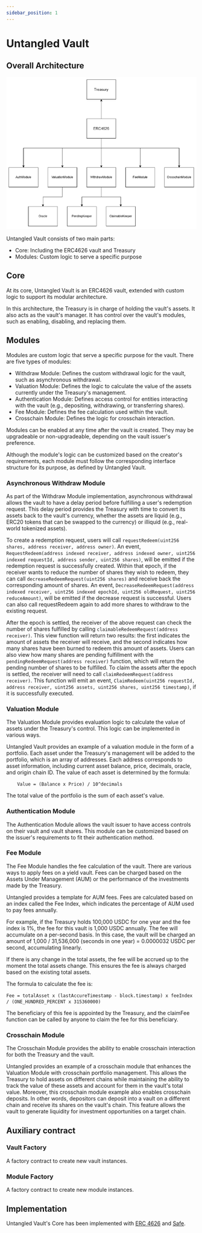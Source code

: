 ```yaml
---
sidebar_position: 1
---
```


# Untangled Vault

## Overall Architecture

![Overall architecture](../img/Vault%20Modular%20Architecture%20copy.png)

Untangled Vault consists of two main parts:

- Core: Including the ERC4626 vault and Treasury
- Modules: Custom logic to serve a specific purpose


## Core

At its core, Untangled Vault is an ERC4626 vault, extended with custom logic to support its modular architecture.

In this architecture, the Treasury is in charge of holding the vault's assets. It also acts as the vault's manager. It has control over the vault's modules, such as enabling, disabling, and replacing them.

## Modules

Modules are custom logic that serve a specific purpose for the vault. There are five types of modules:

- Withdraw Module: Defines the custom withdrawal logic for the vault, such as asynchronous withdrawal.
- Valuation Module: Defines the logic to calculate the value of the assets currently under the Treasury's management.
- Authentication Module: Defines access control for entities interacting with the vault (e.g., depositing, withdrawing, or transferring shares).
- Fee Module: Defines the fee calculation used within the vault.
- Crosschain Module: Defines the logic for crosschain interaction.

Modules can be enabled at any time after the vault is created. They may be upgradeable or non-upgradeable, depending on the vault issuer's preference.

Although the module's logic can be customized based on the creator's requirements, each module must follow the corresponding interface structure for its purpose, as defined by Untangled Vault.
### Asynchronous Withdraw Module

As part of the Withdraw Module implementation, asynchronous withdrawal allows the vault to have a delay period before fulfilling a user's redemption request. This delay period provides the Treasury with time to convert its assets back to the vault's currency, whether the assets are liquid (e.g., ERC20 tokens that can be swapped to the currency) or illiquid (e.g., real-world tokenized assets).

To create a redemption request, users will call `requestRedeem(uint256 shares, address receiver, address owner)`. An event, `RequestRedeem(address indexed receiver, address indexed owner, uint256 indexed requestId, address sender, uint256 shares)`, will be emitted if the redemption request is successfully created. Within that epoch, if the receiver wants to reduce the number of shares they wish to redeem, they can call `decreaseRedeemRequest(uint256 shares)` and receive back the corresponding amount of shares. An event, `DecreaseRedeemRequest(address indexed receiver, uint256 indexed epochId, uint256 oldRequest, uint256 reduceAmount)`, will be emitted if the decrease request is successful. Users can also call requestRedeem again to add more shares to withdraw to the existing request.

After the epoch is settled, the receiver of the above request can check the number of shares fulfilled by calling `claimableRedeemRequest(address receiver)`. This view function will return two results: the first indicates the amount of assets the receiver will receive, and the second indicates how many shares have been burned to redeem this amount of assets. Users can also view how many shares are pending fulfillment with the `pendingRedeemRequest(address receiver)` function, which will return the pending number of shares to be fulfilled. To claim the assets after the epoch is settled, the receiver will need to call `claimRedeemRequest(address receiver)`. This function will emit an event, `ClaimRedeem(uint256 requestId, address receiver, uint256 assets, uint256 shares, uint256 timestamp)`, if it is successfully executed.

### Valuation Module

The Valuation Module provides evaluation logic to calculate the value of assets under the Treasury's control. This logic can be implemented in various ways.

Untangled Vault provides an example of a valuation module in the form of a portfolio. Each asset under the Treasury's management will be added to the portfolio, which is an array of addresses. Each address corresponds to asset information, including current asset balance, price, decimals, oracle, and origin chain ID. The value of each asset is determined by the formula:

    	Value = (Balance x Price) / 10^decimals

The total value of the portfolio is the sum of each asset's value.

### Authentication Module

The Authentication Module allows the vault issuer to have access controls on their vault and vault shares. This module can be customized based on the issuer's requirements to fit their authentication method.

### Fee Module

The Fee Module handles the fee calculation of the vault. There are various ways to apply fees on a yield vault. Fees can be charged based on the Assets Under Management (AUM) or the performance of the investments made by the Treasury.

Untangled provides a template for AUM fees. Fees are calculated based on an index called the Fee Index, which indicates the percentage of AUM used to pay fees annually.

For example, if the Treasury holds 100,000 USDC for one year and the fee index is 1%, the fee for this vault is 1,000 USDC annually. The fee will accumulate on a per-second basis. In this case, the vault will be charged an amount of 1,000 / 31,536,000 (seconds in one year) = 0.0000032 USDC per second, accumulating linearly.

If there is any change in the total assets, the fee will be accrued up to the moment the total assets change. This ensures the fee is always charged based on the existing total assets.

The formula to calculate the fee is:

    Fee = totalAsset x (lastAccureTimestamp - block.timestamp) x feeIndex / (ONE_HUNDRED_PERCENT x 315360000)

The beneficiary of this fee is appointed by the Treasury, and the claimFee function can be called by anyone to claim the fee for this beneficiary.

### Crosschain Module

The Crosschain Module provides the ability to enable crosschain interaction for both the Treasury and the vault.

Untangled provides an example of a crosschain module that enhances the Valuation Module with crosschain portfolio management. This allows the Treasury to hold assets on different chains while maintaining the ability to track the value of these assets and account for them in the vault's total value. Moreover, this crosschain module example also enables crosschain deposits. In other words, depositors can deposit into a vault on a different chain and receive its shares on the vault's chain. This feature allows the vault to generate liquidity for investment opportunities on a target chain.

## Auxiliary contract

### Vault Factory
A factory contract to create new vault instances.

### Module Factory
A factory contract to create new module instances.

## Implementation 
Untangled Vault's Core has been implemented with [ERC 4626](https://eips.ethereum.org/EIPS/eip-4626) and [Safe](https://docs.safe.global/home/what-is-safe). 

